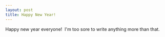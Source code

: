 ```yaml
---
layout: post
title: Happy New Year!
---
```


Happy new year everyone!  I'm too sore to write anything more than that.
